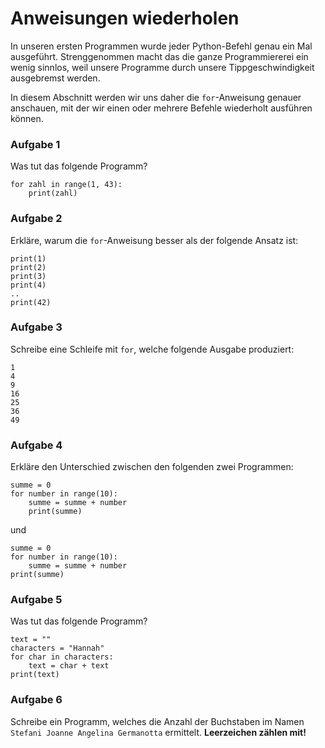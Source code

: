 
# Anweisungen wiederholen

In unseren ersten Programmen wurde jeder Python-Befehl genau ein Mal ausgeführt. Strenggenommen macht das die ganze Programmiererei ein wenig sinnlos, weil unsere Programme durch unsere Tippgeschwindigkeit ausgebremst werden.

In diesem Abschnitt werden wir uns daher die `for`-Anweisung genauer anschauen, mit der wir einen oder mehrere Befehle wiederholt ausführen können.


### Aufgabe 1

Was tut das folgende Programm?

    for zahl in range(1, 43):
        print(zahl)


### Aufgabe 2

Erkläre, warum die `for`-Anweisung besser als der folgende Ansatz ist:

    print(1)
    print(2)
    print(3)
    print(4)
    ..
    print(42)


### Aufgabe 3

Schreibe eine Schleife mit `for`, welche folgende Ausgabe produziert:

    1
    4
    9
    16
    25
    36
    49


### Aufgabe 4

Erkläre den Unterschied zwischen den folgenden zwei Programmen:

    summe = 0
    for number in range(10):
        summe = summe + number
        print(summe)

und

    summe = 0
    for number in range(10):
        summe = summe + number
    print(summe)


### Aufgabe 5

Was tut das folgende Programm?

    text = ""
    characters = "Hannah"
    for char in characters:
        text = char + text
    print(text)


### Aufgabe 6

Schreibe ein Programm, welches die Anzahl der Buchstaben im Namen `Stefani Joanne Angelina Germanotta` ermittelt. **Leerzeichen zählen mit!**

